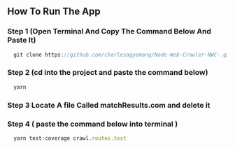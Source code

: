 ## How To Run The App


### Step 1 (Open Terminal And Copy The Command Below And Paste It)

``` javascript
  git clone https://github.com/charlesagyemang/Node-Web-Crawler-NWC-.git
```

### Step 2 (cd into the project and paste the command below)

``` javascript
  yarn
```

### Step 3 Locate A file Called matchResults.com and delete it


### Step 4 ( paste the command below into terminal )

``` javascript
  yarn test:coverage crawl.routes.test
```
